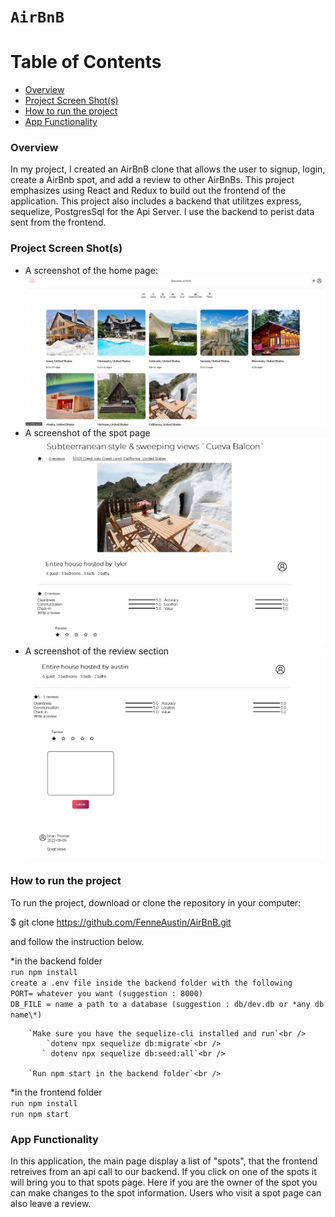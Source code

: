 # `AirBnB`

# Table of Contents

- [Overview](#overview)
- [Project Screen Shot(s)](<#Project-Screen-Shot(s)>)
- [How to run the project](#How-to-run-the-project)
- [App Functionality](#app-functionality)

### Overview

In my project, I created an AirBnB clone that allows the user to signup, login, create a AirBnb spot, and add a review to other AirBnBs. This project emphasizes using React and Redux to build out the frontend of the application. This project also includes a backend that utilitzes express, sequelize, PostgresSql for the Api Server. I use the backend to perist data sent from the frontend.

### Project Screen Shot(s)

- A screenshot of the home page:
  ![Screenshot1](Home%20Page.JPG "Screenshot")
- A screenshot of the spot page
  ![Screenshot2](spotpage.JPG "Sreenshot2")
- A screenshot of the review section
  ![screenshot3](ReviewSection.JPG "Screenshot3")

### How to run the project

To run the project, download or clone the repository in your computer:

$ git clone https://github.com/FenneAustin/AirBnB.git

and follow the instruction below.

*in the backend folder <br />
        `run npm install` <br />
        `create a .env file inside the backend folder with the following`<br />
                `PORT= whatever you want (suggestion : 8000)`<br />
                `DB_FILE = name a path to a database (suggestion : db/dev.db or *any db name\*)`<br />

        `Make sure you have the sequelize-cli installed and run`<br />
            `dotenv npx sequelize db:migrate`<br />
           ` dotenv npx sequelize db:seed:all`<br />

        `Run npm start in the backend folder`<br />

*in the frontend folder<br />
  `run npm install`<br />
  `run npm start`<br />

### App Functionality

In this application, the main page display a list of "spots", that the frontend retreives from an api call to our backend. If you click on one of the spots it will bring you to that spots page. Here if you are the owner of the spot you can make changes to the spot information. Users who visit a spot page can also leave a review.
